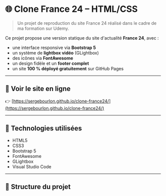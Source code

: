 # 🌐 Clone France 24 – HTML/CSS

> Un projet de reproduction du site France 24 réalisé dans le cadre de ma formation sur Udemy.

Ce projet propose une version statique du site d'actualité **France 24**, avec :
- une interface responsive via **Bootstrap 5**
- un système de **lightbox vidéo** (GLightbox)
- des icônes via **FontAwesome**
- un design fidèle et un **footer complet**
- un site **100 % déployé gratuitement** sur GitHub Pages

---

## 🔗 Voir le site en ligne

👉 [https://sergebourlon.github.io/clone-france24/](https://sergebourlon.github.io/clone-france24/)

---

## 🧰 Technologies utilisées

- HTML5
- CSS3
- Bootstrap 5
- FontAwesome
- GLightbox
- Visual Studio Code

---

## 📁 Structure du projet

